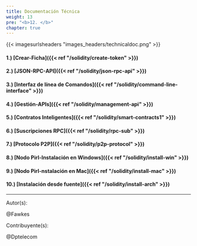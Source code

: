 ```yaml
---
title: Documentación Técnica
weight: 13
pre: "<b>12. </b>"
chapter: true
---
```


{{< imagesurlsheaders "images_headers/technicaldoc.png"  >}}





#### 1.) [Crear-Ficha]({{< ref "/solidity/create-token" >}})
#### 2.) [JSON-RPC-API]({{< ref "/solidity/json-rpc-api" >}})
#### 3.) [Interfaz de línea de Comandos]({{< ref "/solidity/command-line-interface" >}})
#### 4.) [Gestión-APIs]({{< ref "/solidity/management-api" >}})
#### 5.) [Contratos Inteligentes]({{< ref "/solidity/smart-contracts1" >}})
#### 6.) [Suscripciones RPC]({{< ref "/solidity/rpc-sub" >}})
#### 7.) [Protocolo P2P]({{< ref "/solidity/p2p-protocol" >}})
#### 8.) [Nodo Pirl-Instalación en Windows]({{< ref "/solidity/install-win" >}})
#### 9.) [Nodo Pirl-nstalación en Mac]({{< ref "/solidity/install-mac" >}})
#### 10.) [Instalación desde fuente]({{< ref "/solidity/install-arch" >}})




---
Autor(s):  

@Fawkes

Contribuyente(s):  

@Dptelecom

